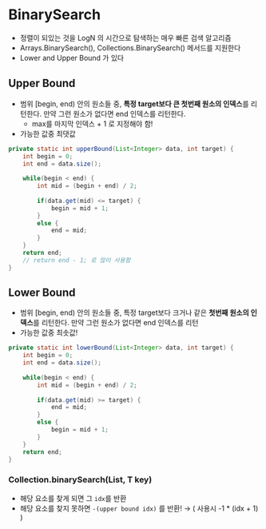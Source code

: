 # BinarySearch

- 정렬이 되있는 것을 LogN 의 시간으로 탐색하는 매우 빠른 검색 알고리즘
- Arrays.BinarySearch(), Collections.BinarySearch() 메서드를 지원한다
- Lower and Upper Bound 가 있다

## Upper Bound

- 범위 [begin, end) 안의 원소들 중, **특정 target보다 큰 첫번째 원소의 인덱스**를 리턴한다. 만약 그런 원소가 없다면 end 인덱스를 리턴한다.
    - max를 마지막 인덱스 + 1 로 지정해야 함!
- 가능한 값중 최댓값

```java
private static int upperBound(List<Integer> data, int target) {
    int begin = 0;
    int end = data.size();
    
    while(begin < end) {
    	int mid = (begin + end) / 2;
        
        if(data.get(mid) <= target) {
        	begin = mid + 1;
        }
        else {
        	end = mid;
        }
    }
    return end;
    // return end - 1; 로 많이 사용함
}
```

## Lower Bound

- 범위 [begin, end) 안의 원소들 중, 특정 target보다 크거나 같은 **첫번째 원소의 인덱스**를 리턴한다. 만약 그런 원소가 없다면 end 인덱스를 리턴
- 가능한 값중 최솟값!

```java
private static int lowerBound(List<Integer> data, int target) {
    int begin = 0;
    int end = data.size();
    
    while(begin < end) {
    	int mid = (begin + end) / 2;
        
        if(data.get(mid) >= target) {
        	end = mid;
        }
        else {
        	begin = mid + 1;
        }
    }
    return end;
}
```

### Collection.binarySearch(List<T>, T key)

- 해당 요소를 찾게 되면 그 `idx`를 반환
- 해당 요소를 찾지 못하면 `-(upper bound idx)` 를 반환! → ( 사용시 -1 * (idx + 1) )
